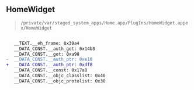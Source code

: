## HomeWidget

> `/private/var/staged_system_apps/Home.app/PlugIns/HomeWidget.appex/HomeWidget`

```diff

   __TEXT.__eh_frame: 0x39a4
   __DATA_CONST.__auth_got: 0x14b8
   __DATA_CONST.__got: 0xa98
-  __DATA_CONST.__auth_ptr: 0xe10
+  __DATA_CONST.__auth_ptr: 0xdf8
   __DATA_CONST.__const: 0x17a8
   __DATA_CONST.__objc_classlist: 0x40
   __DATA_CONST.__objc_protolist: 0x30

```
